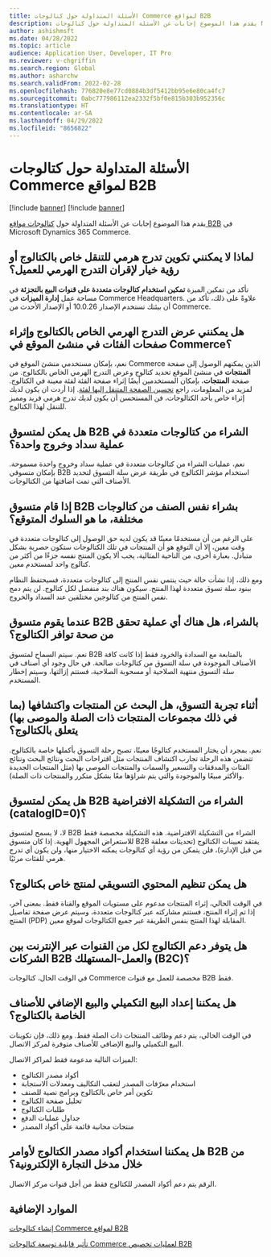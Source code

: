 ```yaml
---
title: الأسئلة المتداولة حول كتالوجات Commerce لمواقع B2B
description: يقدم هذا الموضوع إجابات عن الأسئلة المتداولة حول كتالوجات Microsoft Dynamics 365 Commerce.
author: ashishmsft
ms.date: 04/28/2022
ms.topic: article
audience: Application User, Developer, IT Pro
ms.reviewer: v-chgriffin
ms.search.region: Global
ms.author: asharchw
ms.search.validFrom: 2022-02-28
ms.openlocfilehash: 776820e8e77cd0884b3df5412bb95e6e80ca4fc7
ms.sourcegitcommit: 0abc777986112ea2332f5bf0e815b303b952356c
ms.translationtype: HT
ms.contentlocale: ar-SA
ms.lasthandoff: 04/29/2022
ms.locfileid: "8656822"
---
```

# <a name="commerce-catalogs-for-b2b-faq"></a>الأسئلة المتداولة حول كتالوجات Commerce لمواقع B2B

[!include [banner](includes/banner.md)]
[!include [banner](includes/preview-banner.md)]

يقدم هذا الموضوع إجابات عن الأسئلة المتداولة حول  [كتالوجات مواقع B2B](catalogs-b2b-sites.md) في Microsoft Dynamics 365 Commerce.

## <a name="why-cant-i-configure-a-catalog-specific-navigation-hierarchy-or-see-an-option-to-associate-a-customer-hierarchy"></a>لماذا لا يمكنني تكوين تدرج هرمي للتنقل خاص بالكتالوج أو رؤية خيار لإقران التدرج الهرمي للعميل؟

تأكد من تمكين الميزة **تمكين استخدام كتالوجات متعددة على قنوات البيع بالتجزئة** في مساحة عمل **إدارة الميزات** في Commerce Headquarters. علاوةً على ذلك، تأكد من أن بيئتك تستخدم الإصدار 10.0.26 أو الإصدار الأحدث من Commerce.

## <a name="can-i-view-the-catalog-specific-hierarchy-and-enrich-category-pages-in-commerce-site-builder"></a>هل يمكنني عرض التدرج الهرمي الخاص بالكتالوج وإثراء صفحات الفئات في منشئ الموقع في Commerce؟

نعم، بإمكان مستخدمي منشئ الموقع في Commerce الذين يمكنهم الوصول إلى صفحة **المنتجات** في منشئ الموقع تحديد كتالوج وعرض التدرج الهرمي الخاص بالكتالوج. من صفحة **المنتجات**، بإمكان المستخدمين أيضًا إثراء صفحة الفئة لفئة معينة في الكتالوج. لمزيد من المعلومات، راجع [تحسين الصفحة المتنقل إليها لفئة](enrich-category-page.md). إذا أردت ان يكون لديك إثراء خاص بأحد الكتالوجات، فن المستحسن أن يكون لديك تدرج هرمي فريد ومميز للتنقل لهذا الكتالوج.

## <a name="can-a-b2b-shopper-purchase-from-multiple-catalogs-in-a-single-checkout"></a>هل يمكن لمتسوق B2B الشراء من كتالوجات متعددة في عملية سداد وخروج واحدة؟

نعم، عمليات الشراء من كتالوجات متعددة في عملية سداد وخروج واحدة مسموحة. بإمكان متسوقي B2B استخدام مؤشر الكتالوج في طريقة عرض سلة التسوق لتحديد الأصناف التي تمت اضافتها من الكتالوجات.

## <a name="if-a-b2b-shopper-purchases-the-same-item-from-different-catalogs-what-is-the-expected-behavior"></a>إذا قام متسوق B2B بشراء نفس الصنف من كتالوجات مختلفة، ما هو السلوك المتوقع؟

على الرغم من أن مستخدمًا معينًا قد يكون لديه حق الوصول إلى كتالوجات متعددة في وقت معين، إلا أن التوقع هو أن المنتجات في تلك الكتالوجات ستكون حصرية بشكل متبادل. بعبارة أخرى، من الناحية المثالية، يجب ألا يكون المنتج نفسه جزءًا من أكثر من كتالوج واحد لمستخدم معين.

ومع ذلك، إذا نشأت حالة حيث ينتمي نفس المنتج إلى كتالوجات متعددة، فسيحتفظ النظام ببنود سلة تسوق متعددة لهذا المنتج. سيكون هناك بند منفصل لكل كتالوج. لن يتم دمج نفس المنتج من كتالوجين مختلفين عند السداد والخروج.

## <a name="when-a-b2b-shopper-is-shopping-is-there-any-validation-for-catalog-availability"></a>عندما يقوم متسوق B2B بالشراء، هل هناك أي عملية تحقق من صحة توافر الكتالوج؟

نعم. سيتم السماح لمتسوق B2B بالمتابعة مع السدادة والخرود فقط إذا كانت كافة الأصناف الموجودة في سلة التسوق من كتالوجات صالحة. في حال وجود أي أصناف في سلة التسوق منتهية الصلاحية أو مسحوبة الصلاحية، فستتم إزالتها، وسيتم إخطار المستخدم.

## <a name="during-the-shopping-experience-are-search-and-product-discovery-including-related-and-recommended-product-collections-catalog-specific"></a>أثناء تجربة التسوق، هل البحث عن المنتجات واكتشافها (بما في ذلك مجموعات المنتجات ذات الصلة والموصى بها) يتعلق بالكتالوج؟

نعم. بمجرد أن يختار المستخدم كتالوجًا معينًا، تصبح رحلة التسوق بأكملها خاصة بالكتالوج. تتضمن هذه الرحلة تجارب اكتشاف المنتجات مثل اقتراحات البحث ونتائج البحث ونتائج الفئات والمدققات والتسعير والسمات والمنتجات الموصى بها (مثل المنتجات الجديدة والأكثر مبيعًا والموجودة والتي يتم شراؤها معًا بشكل متكرر والمنتجات ذات الصلة).

## <a name="can-a-b2b-shopper-purchase-from-the-default-assortment-catalogid0"></a>هل يمكن لمتسوق B2B الشراء من التشكيلة الافتراضية (catalogID=0)؟

لا، لا يسمح لمتسوق B2B الشراء من التشكيلة الافتراضية. هذه التشكيلة مخصصة فقط للاستعراض المجهول الهوية. إذا كان متسوق B2B يفتقد تعيينات الكتالوج (تحديثات معلقة من قبل الإدارة)، فلن يتمكن من رؤية أي كتالوجات يمكنه الاختيار منها، ولن يكون أي تدرج هرمي للفئات مرئيًا.

## <a name="can-marketing-content-be-curated-for-a-product-that-is-specific-to-a-catalog"></a>هل يمكن تنظيم المحتوي التسويقي لمنتج خاص بكتالوج؟

في الوقت الحالي، إثراء المنتجات مدعوم على مستويات الموقع والقناة فقط. بمعنى آخر، إذا تم إثراء المنتج، فستتم مشاركته عبر كتالوجات متعددة، وسيتم عرض صفحة تفاصيل المنتج (PDP) المقابلة لهذا المنتج بنفس الطريقة عبر جميع الكتالوجات لموقع معين.

## <a name="is-catalog-support-available-for-both-b2b-and-business-to-consumer-b2c-online-channels"></a>هل يتوفر دعم الكتالوج لكل من القنوات عبر الإنترنت بين الشركات B2B والعمل-المستهلك (B2C)؟

في الوقت الحال، كتالوجات Commerce مخصصة للعمل مع قنوات B2B فقط.

## <a name="can-we-set-up-catalog-specific-upsellcross-sell-items"></a>هل يمكننا إعداد البيع التكميلي والبيع الإضافي للأصناف الخاصة بالكتالوج؟

في الوقت الحالي، يتم دعم وظائف المنتجات ذات الصلة فقط. ومع ذلك، فإن تكوينات البيع التكميلي والبيع الإضافي للأصناف متوفرة لمركز الاتصال.

الميزات التالية مدعومة فقط لمراكز الاتصال:

- أكواد مصدر الكتالوج
- استخدام معرّفات المصدر لتعقب التكاليف ومعدلات الاستجابة
- تكوين أمر خاص بالكتالوج وبرامج نصية للصنف
- تحليل صفحة الكتالوج‬
- طلبات الكتالوج
- جداول عمليات الدفع
- منتجات مجانية قائمة على أكواد المصدر

## <a name="can-we-use-catalog-source-codes-for-b2b-orders-through-the-e-commerce-portal"></a>هل يمكننا استخدام أكواد مصدر الكتالوج لأوامر B2B من خلال مدخل التجارة الإلكترونية؟

الرقم يتم دعم أكواد المصدر للكتالوج فقط من أجل قنوات مركز الاتصال.

## <a name="additional-resources"></a>الموارد الإضافية

[إنشاء كتالوجات Commerce لمواقع B2B](catalogs-b2b-sites.md)

[تأثير قابلية توسعة كتالوجات Commerce لعمليات تخصيص B2B](catalogs-b2b-sites-dev.md)
